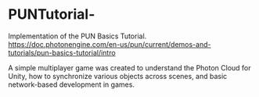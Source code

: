 # PUNTutorial-

Implementation of the PUN Basics Tutorial. 
https://doc.photonengine.com/en-us/pun/current/demos-and-tutorials/pun-basics-tutorial/intro

A simple multiplayer game was created to understand the Photon Cloud for Unity, how to synchronize various objects across scenes, and basic network-based development in games.  
